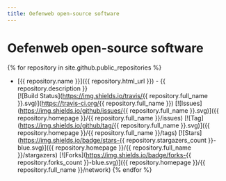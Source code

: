 ```yaml
---
title: Oefenweb open-source software
---
```


# Oefenweb open-source software

{% for repository in site.github.public_repositories %}
* [{{ repository.name }}]({{ repository.html_url }}) - {{ repository.description }}<br />
  [![Build Status](https://img.shields.io/travis/{{ repository.full_name }}.svg)](https://travis-ci.org/{{ repository.full_name }})
  [![Issues](https://img.shields.io/github/issues/{{ repository.full_name }}.svg)]({{ repository.homepage }}/{{ repository.full_name }}/issues)
  [![Tag](https://img.shields.io/github/tag/{{ repository.full_name }}.svg)]({{ repository.homepage }}/{{ repository.full_name }}/tags)
  [![Stars](https://img.shields.io/badge/stars-{{ repository.stargazers_count }}-blue.svg)]({{ repository.homepage }}/{{ repository.full_name }}/stargazers)
  [![Forks](https://img.shields.io/badge/forks-{{ repository.forks_count }}-blue.svg)]({{ repository.homepage }}/{{ repository.full_name }}/network)
{% endfor %}
